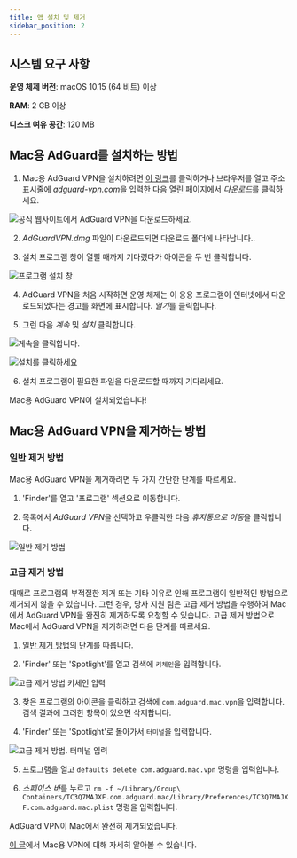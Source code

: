 ```yaml
---
title: 앱 설치 및 제거
sidebar_position: 2
---
```


## 시스템 요구 사항

**운영 체제 버전**: macOS 10.15 (64 비트) 이상

**RAM**: 2 GB 이상

**디스크 여유 공간**: 120 MB


## Mac용 AdGuard를 설치하는 방법

1. Mac용 AdGuard VPN을 설치하려면 [이 링크](https://agrd.io/mac_vpn)를 클릭하거나 브라우저를 열고 주소 표시줄에 *adguard-vpn.com*을 입력한 다음 열린 페이지에서 *다운로드*를 클릭하세요.

![공식 웹사이트에서 AdGuard VPN을 다운로드하세요.](https://cdn.adguardvpn.com/public/Adguard/kb/vpn-install/mac-install-en.png)

2. *AdGuardVPN.dmg* 파일이 다운로드되면 다운로드 폴더에 나타납니다..

3. 설치 프로그램 창이 열릴 때까지 기다렸다가 아이콘을 두 번 클릭합니다.

![프로그램 설치 창](https://cdn.adguardvpn.com/public/Adguard/kb/vpn-install/mac-install-ru-1.png)

4. AdGuard VPN을 처음 시작하면 운영 체제는 이 응용 프로그램이 인터넷에서 다운로드되었다는 경고를 화면에 표시합니다. *열기*를 클릭합니다.

5. 그런 다음 *계속* 및 *설치* 클릭합니다.

![계속을 클릭합니다.](https://cdn.adguardvpn.com/public/Adguard/kb/vpn-install/.mac-install-2-en~imageoptim.png)

![설치를 클릭하세요](https://cdn.adguardvpn.com/public/Adguard/kb/vpn-install/mac-install-3-en.png)

6. 설치 프로그램이 필요한 파일을 다운로드할 때까지 기다리세요.

Mac용 AdGuard VPN이 설치되었습니다!


## Mac용 AdGuard VPN을 제거하는 방법

### 일반 제거 방법

Mac용 AdGuard VPN을 제거하려면 두 가지 간단한 단계를 따르세요.

1. 'Finder'를 열고 '프로그램' 섹션으로 이동합니다.

2. 목록에서 *AdGuard VPN*을 선택하고 우클릭한 다음 *휴지통으로 이동*을 클릭합니다.

![일반 제거 방법](https://cdn.adguardvpn.com/public/Adguard/kb/vpn-install/mac-uninstall-1-en.png)


### 고급 제거 방법

때때로 프로그램의 부적절한 제거 또는 기타 이유로 인해 프로그램이 일반적인 방법으로 제거되지 않을 수 있습니다. 그런 경우, 당사 지원 팀은 고급 제거 방법을 수행하여 Mac에서 AdGuard VPN을 완전히 제거하도록 요청할 수 있습니다. 고급 제거 방법으로 Mac에서 AdGuard VPN을 제거하려면 다음 단계를 따르세요.

1. [일반 제거 방법](#how-to-uninstall-adguard-vpn-for-mac)의 단계를 따릅니다.

2. 'Finder' 또는 'Spotlight'를 열고 검색에 `키체인`을 입력합니다.

![고급 제거 방법 키체인 입력](https://cdn.adguardvpn.com/public/Adguard/kb/vpn-install/mac-key-chain-en.png)

3. 찾은 프로그램의 아이콘을 클릭하고 검색에 `com.adguard.mac.vpn`을 입력합니다. 검색 결과에 그러한 항목이 있으면 삭제합니다.

4. 'Finder' 또는 'Spotlight'로 돌아가서 `터미널`을 입력합니다.

![고급 제거 방법. 터미널 입력](https://cdn.adguardvpn.com/public/Adguard/kb/vpn-install/mac-terminal-en.png)

5. 프로그램을 열고 `defaults delete com.adguard.mac.vpn` 명령을 입력합니다.

6. *스페이스 바*를 누르고 `rm -f ~/Library/Group\ Containers/TC3Q7MAJXF.com.adguard.mac/Library/Preferences/TC3Q7MAJXF.com.adguard.mac.plist` 명령을 입력합니다.

AdGuard VPN이 Mac에서 완전히 제거되었습니다.

[이 글](/adguard-vpn-for-mac/overview.md)에서 Mac용 VPN에 대해 자세히 알아볼 수 있습니다.
